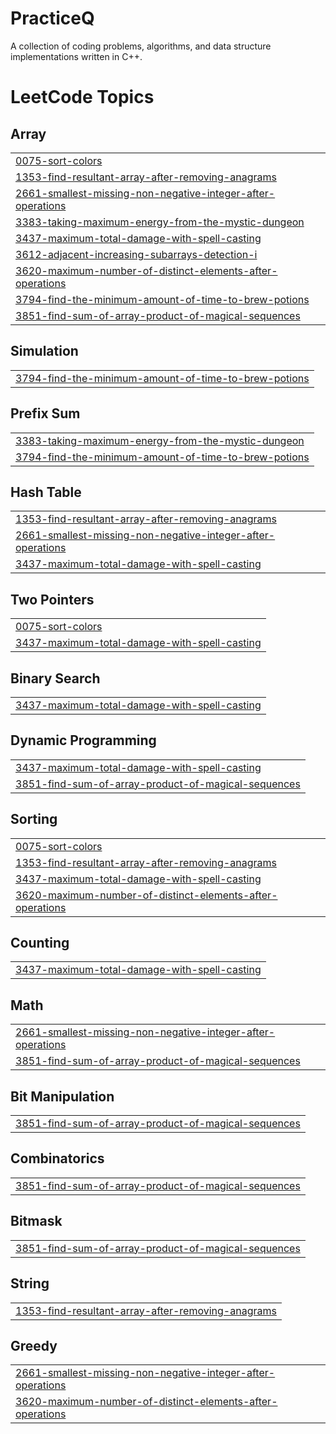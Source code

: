 # PracticeQ
A collection of coding problems, algorithms, and data structure implementations written in C++.

<!---LeetCode Topics Start-->
# LeetCode Topics
## Array
|  |
| ------- |
| [0075-sort-colors](https://github.com/sneharathod7/PracticeQ/tree/master/0075-sort-colors) |
| [1353-find-resultant-array-after-removing-anagrams](https://github.com/sneharathod7/PracticeQ/tree/master/1353-find-resultant-array-after-removing-anagrams) |
| [2661-smallest-missing-non-negative-integer-after-operations](https://github.com/sneharathod7/PracticeQ/tree/master/2661-smallest-missing-non-negative-integer-after-operations) |
| [3383-taking-maximum-energy-from-the-mystic-dungeon](https://github.com/sneharathod7/PracticeQ/tree/master/3383-taking-maximum-energy-from-the-mystic-dungeon) |
| [3437-maximum-total-damage-with-spell-casting](https://github.com/sneharathod7/PracticeQ/tree/master/3437-maximum-total-damage-with-spell-casting) |
| [3612-adjacent-increasing-subarrays-detection-i](https://github.com/sneharathod7/PracticeQ/tree/master/3612-adjacent-increasing-subarrays-detection-i) |
| [3620-maximum-number-of-distinct-elements-after-operations](https://github.com/sneharathod7/PracticeQ/tree/master/3620-maximum-number-of-distinct-elements-after-operations) |
| [3794-find-the-minimum-amount-of-time-to-brew-potions](https://github.com/sneharathod7/PracticeQ/tree/master/3794-find-the-minimum-amount-of-time-to-brew-potions) |
| [3851-find-sum-of-array-product-of-magical-sequences](https://github.com/sneharathod7/PracticeQ/tree/master/3851-find-sum-of-array-product-of-magical-sequences) |
## Simulation
|  |
| ------- |
| [3794-find-the-minimum-amount-of-time-to-brew-potions](https://github.com/sneharathod7/PracticeQ/tree/master/3794-find-the-minimum-amount-of-time-to-brew-potions) |
## Prefix Sum
|  |
| ------- |
| [3383-taking-maximum-energy-from-the-mystic-dungeon](https://github.com/sneharathod7/PracticeQ/tree/master/3383-taking-maximum-energy-from-the-mystic-dungeon) |
| [3794-find-the-minimum-amount-of-time-to-brew-potions](https://github.com/sneharathod7/PracticeQ/tree/master/3794-find-the-minimum-amount-of-time-to-brew-potions) |
## Hash Table
|  |
| ------- |
| [1353-find-resultant-array-after-removing-anagrams](https://github.com/sneharathod7/PracticeQ/tree/master/1353-find-resultant-array-after-removing-anagrams) |
| [2661-smallest-missing-non-negative-integer-after-operations](https://github.com/sneharathod7/PracticeQ/tree/master/2661-smallest-missing-non-negative-integer-after-operations) |
| [3437-maximum-total-damage-with-spell-casting](https://github.com/sneharathod7/PracticeQ/tree/master/3437-maximum-total-damage-with-spell-casting) |
## Two Pointers
|  |
| ------- |
| [0075-sort-colors](https://github.com/sneharathod7/PracticeQ/tree/master/0075-sort-colors) |
| [3437-maximum-total-damage-with-spell-casting](https://github.com/sneharathod7/PracticeQ/tree/master/3437-maximum-total-damage-with-spell-casting) |
## Binary Search
|  |
| ------- |
| [3437-maximum-total-damage-with-spell-casting](https://github.com/sneharathod7/PracticeQ/tree/master/3437-maximum-total-damage-with-spell-casting) |
## Dynamic Programming
|  |
| ------- |
| [3437-maximum-total-damage-with-spell-casting](https://github.com/sneharathod7/PracticeQ/tree/master/3437-maximum-total-damage-with-spell-casting) |
| [3851-find-sum-of-array-product-of-magical-sequences](https://github.com/sneharathod7/PracticeQ/tree/master/3851-find-sum-of-array-product-of-magical-sequences) |
## Sorting
|  |
| ------- |
| [0075-sort-colors](https://github.com/sneharathod7/PracticeQ/tree/master/0075-sort-colors) |
| [1353-find-resultant-array-after-removing-anagrams](https://github.com/sneharathod7/PracticeQ/tree/master/1353-find-resultant-array-after-removing-anagrams) |
| [3437-maximum-total-damage-with-spell-casting](https://github.com/sneharathod7/PracticeQ/tree/master/3437-maximum-total-damage-with-spell-casting) |
| [3620-maximum-number-of-distinct-elements-after-operations](https://github.com/sneharathod7/PracticeQ/tree/master/3620-maximum-number-of-distinct-elements-after-operations) |
## Counting
|  |
| ------- |
| [3437-maximum-total-damage-with-spell-casting](https://github.com/sneharathod7/PracticeQ/tree/master/3437-maximum-total-damage-with-spell-casting) |
## Math
|  |
| ------- |
| [2661-smallest-missing-non-negative-integer-after-operations](https://github.com/sneharathod7/PracticeQ/tree/master/2661-smallest-missing-non-negative-integer-after-operations) |
| [3851-find-sum-of-array-product-of-magical-sequences](https://github.com/sneharathod7/PracticeQ/tree/master/3851-find-sum-of-array-product-of-magical-sequences) |
## Bit Manipulation
|  |
| ------- |
| [3851-find-sum-of-array-product-of-magical-sequences](https://github.com/sneharathod7/PracticeQ/tree/master/3851-find-sum-of-array-product-of-magical-sequences) |
## Combinatorics
|  |
| ------- |
| [3851-find-sum-of-array-product-of-magical-sequences](https://github.com/sneharathod7/PracticeQ/tree/master/3851-find-sum-of-array-product-of-magical-sequences) |
## Bitmask
|  |
| ------- |
| [3851-find-sum-of-array-product-of-magical-sequences](https://github.com/sneharathod7/PracticeQ/tree/master/3851-find-sum-of-array-product-of-magical-sequences) |
## String
|  |
| ------- |
| [1353-find-resultant-array-after-removing-anagrams](https://github.com/sneharathod7/PracticeQ/tree/master/1353-find-resultant-array-after-removing-anagrams) |
## Greedy
|  |
| ------- |
| [2661-smallest-missing-non-negative-integer-after-operations](https://github.com/sneharathod7/PracticeQ/tree/master/2661-smallest-missing-non-negative-integer-after-operations) |
| [3620-maximum-number-of-distinct-elements-after-operations](https://github.com/sneharathod7/PracticeQ/tree/master/3620-maximum-number-of-distinct-elements-after-operations) |
<!---LeetCode Topics End-->